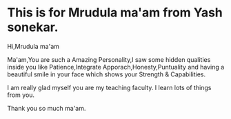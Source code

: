 # This is for Mrudula ma'am from Yash sonekar.

Hi,Mrudula ma'am

Ma'am,You are such a Amazing Personality,I saw some hidden qualities inside you like Patience,Integrate Apporach,Honesty,Puntuality and having a beautiful smile in your face which shows your Strength & Capabilities. 

I am really glad myself you are my teaching faculty.
I learn lots of things from you.

Thank you so much ma'am.
